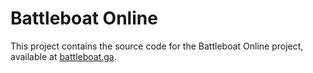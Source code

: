 # Battleboat Online
This project contains the source code for the Battleboat Online project, available at [battleboat.ga](battleboat.ga).
